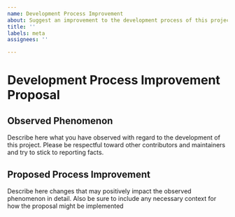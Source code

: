 ```yaml
---
name: Development Process Improvement
about: Suggest an improvement to the development process of this project
title: ''
labels: meta
assignees: ''

---
```


# Development Process Improvement Proposal
## Observed Phenomenon
Describe here what you have observed with regard to the development of this project.  Please be respectful toward other contributors and maintainers and try to stick to reporting facts.  
## Proposed Process Improvement
Describe here changes that may positively impact the observed phenomenon in detail.  Also be sure to include any necessary context for how the proposal might be implemented
